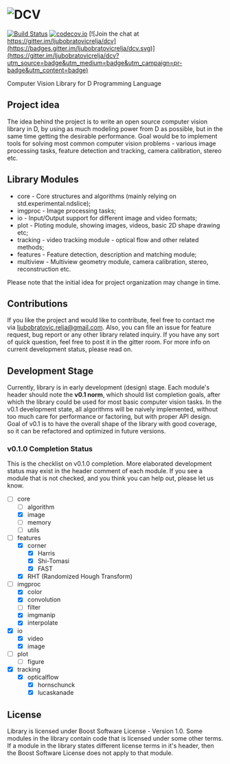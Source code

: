# ![DCV](http://ljubobratovicrelja.github.io/dcv/images/dcv_logo.png)

[![Build Status](https://travis-ci.org/ljubobratovicrelja/dcv.svg?branch=master)](https://travis-ci.org/ljubobratovicrelja/dcv) [![codecov.io](https://codecov.io/github/ljubobratovicrelja/dcv/coverage.svg?branch=master)](https://codecov.io/github/ljubobratovicrelja/dcv?branch=master) [![Join the chat at https://gitter.im/ljubobratovicrelja/dcv](https://badges.gitter.im/ljubobratovicrelja/dcv.svg)](https://gitter.im/ljubobratovicrelja/dcv?utm_source=badge&utm_medium=badge&utm_campaign=pr-badge&utm_content=badge)

Computer Vision Library for D Programming Language

## Project idea
The idea behind the project is to write an open source computer vision library in D, by using as much modeling power from D as possible, but in the same time getting the desirable performance. Goal would be to implement tools for solving most common computer vision problems - various image processing tasks, feature detection and tracking, camera calibration, stereo etc.

## Library Modules
* core - Core structures and algorithms (mainly relying on std.experimental.ndslice);
* imgproc - Image processing tasks;
* io - Input/Output support for different image and video formats;
* plot - Ploting module, showing images, videos, basic 2D shape drawing etc;
* tracking - video tracking module - optical flow and other related methods;
* features - Feature detection, description and matching module;
* multiview - Multiview geometry module, camera calibration, stereo, reconstruction etc.

Please note that the initial idea for project organization may change in time.

## Contributions
If you like the project and would like to contribute, feel free to contact me via [ljubobratovic.relja@gmail.com](ljubobratovic.relja@gmail.com). Also, you can file an issue for feature request, bug report or any other library related inquiry. If you have any sort of quick question, feel free to post it in the gitter room. For more info on current development status, please read on.

## Development Stage
Currently, library is in early development (design) stage. Each module's header should note the **v0.1 norm**, which should list completion goals, after which the library could be used for most basic computer vision tasks. In the v0.1 development state, all algorithms will be naively implemented, without too much care for performance or factoring, but with proper API design. Goal of v0.1 is to have the overall shape of the library with good coverage, so it can be refactored and optimized in future versions.

### v0.1.0 Completion Status

This is the checklist on v0.1.0 completion. More elaborated development status may exist in the header comment of each module. If you see a module that is not checked, and you think you can help out, please let us know.

 - [ ] core
   - [ ] algorithm
   - [x] image
   - [ ] memory
   - [ ] utils
 - [ ] features
   - [x] corner 
     - [x] Harris
     - [x] Shi-Tomasi
     - [x] FAST
   - [x] RHT (Randomized Hough Transform)
 - [ ] imgproc
   - [x] color
   - [x] convolution
   - [ ] filter
   - [x] imgmanip
   - [x] interpolate
 - [x] io
   - [x] video
   - [x] image
 - [ ] plot
   - [ ] figure
 - [x] tracking
   - [x] opticalflow
     - [x] hornschunck
     - [x] lucaskanade

## License
Library is licensed under Boost Software License - Version 1.0. Some modules in the library contain code that is licensed under some other terms. If a module in the library states different license terms in it's header, then the Boost Software License does not apply to that module.

